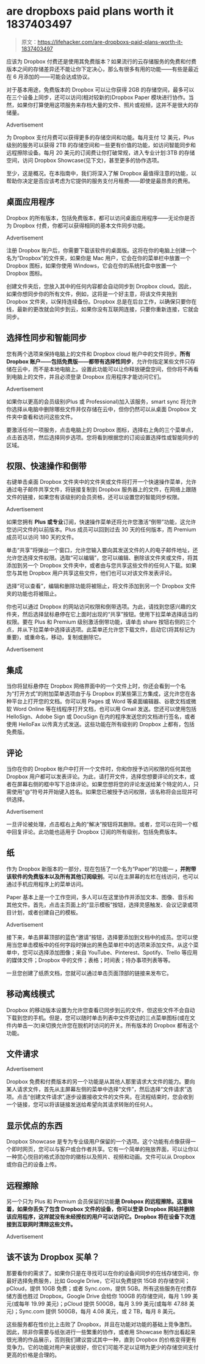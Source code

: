# are dropboxs paid plans worth it 1837403497

> 原文：<https://lifehacker.com/are-dropboxs-paid-plans-worth-it-1837403497>

应该为 Dropbox 付费还是使用其免费版本？如果流行的云存储服务的免费和付费版本之间的存储差异还不能让你下定决心，那么有很多有用的功能——有些是最近在 6 月添加的——可能会达成协议。

对于基本用途，免费版本的 Dropbox 可以让你获得 2GB 的存储空间，最多可以在三个设备上同步，还可以访问(相对较新的)Dropbox Paper 模块进行协作。当然，如果你打算使用这项服务来存档大量的文件、照片或视频，这并不是很大的存储量。

<label class="bxm4mm-13 juykRM">Advertisement</label>

为 Dropbox 支付月费可以获得更多的存储空间和功能。每月支付 12 美元，Plus 级别的服务可以获得 2TB 的存储空间和一些更有价值的功能，如访问智能同步和远程擦除设备。每月 20 美元的订阅费让你打破常规，进入专业计划:3TB 的存储空间，访问 Dropbox Showcase(见下文)，甚至更多的协作选项。

至少，这是概况。在本指南中，我们将深入了解 Dropbox 最值得注意的功能，以帮助你决定是否应该考虑为它提供的服务支付月租费——即使是最昂贵的费用。

## 桌面应用程序

Dropbox 的所有版本，包括免费版本，都可以访问桌面应用程序——无论你是否为 Dropbox 付费，你都可以获得相同的基本文件同步功能。

<label class="bxm4mm-13 juykRM">Advertisement</label>

注册 Dropbox 账户后，你需要下载该软件的桌面版。这将在你的电脑上创建一个名为“Dropbox”的文件夹，如果你是 Mac 用户，它会在你的菜单栏中放置一个 Dropbox 图标，如果你使用 Windows，它会在你的系统托盘中放置一个 Dropbox 图标。

创建文件夹后，您放入其中的任何内容都会自动同步到 Dropbox cloud。因此，如果你想同步你的所有文件，例如，这将是一个好主意，将该文件夹拖到 Dropbox 文件夹，以保持连续备份。Dropbox 总是在后台工作，以确保只要你在线，最新的更改就会同步到云，如果你没有互联网连接，只要你重新连接，它就会同步。

## 选择性同步和智能同步

您有两个选项来保持电脑上的文件和 Dropbox cloud 帐户中的文件同步。**所有 Dropbox 账户——包括免费版——都带有选择性同步**，允许你指定某些文件只存储在云中，而不是本地电脑上。设置此功能可以让你释放硬盘空间，但你将不再看到电脑上的文件，并且必须登录 Dropbox 应用程序才能访问它们。

<label class="bxm4mm-13 juykRM">Advertisement</label>

如果你以更高的会员级别(Plus 或 Professional)加入该服务，smart sync 将允许你选择从电脑中删除哪些文件并仅存储在云中，但你仍然可以从桌面 Dropbox 文件夹中查看和访问这些文件。

要激活任何一项服务，点击电脑上的 Dropbox 图标，选择右上角的三个菜单点，点击首选项，然后选择同步选项。您将看到根据您的订阅设置选择性或智能同步的区域。

## 权限、快速操作和倒带

右键单击桌面 Dropbox 文件夹中的文件夹或文件将打开一个快速操作菜单，允许通过电子邮件共享文件，将链接复制到 Dropbox 服务器上的文件，在网络上跟随文件的链接，如果您有该级别的会员资格，还可以设置您的智能同步权限。

<label class="bxm4mm-13 juykRM">Advertisement</label>

如果您拥有 **Plus 或专业**订阅，快速操作菜单还将允许您激活“倒带”功能，这允许您访问文件的以前版本。Plus 成员可以回到过去 30 天的任何版本，而 Premium 成员可以访问 180 天的文件。

单击“共享”将弹出一个窗口，允许您输入要向其发送文件的人的电子邮件地址，还允许您选择文件权限。选取“可以编辑”，您可以编辑、删除该文件夹或文件，将其添加到另一个 Dropbox 文件夹中，或者由与您共享这些文件的任何人下载。如果您与其他 Dropbox 用户共享这些文件，他们也可以对该文件发表评论。

选择“可以查看”，编辑和删除功能将被阻止，将文件添加到另一个 Dropbox 文件夹的功能也将被阻止。

你也可以通过 Dropbox 的网站访问权限和倒带选项。为此，请找到您感兴趣的文件夹，然后选择鼠标悬停在它上面时出现的“共享”按钮。使用下拉菜单选择适当的权限。要在 Plus 和 Premium 级别激活倒带功能，请单击 share 按钮右侧的三个点，并从下拉菜单中选择该选项。此菜单还允许您下载文件，启动它(将其标记为重要)，或重命名，移动，复制或删除它。

<label class="bxm4mm-13 juykRM">Advertisement</label>

## 集成

当你将鼠标悬停在 Dropbox 网络界面中的一个文件上时，你还会看到一个名为“打开方式”的附加菜单选项由于与 Dropbox 的某些第三方集成，这允许您在各种平台上打开您的文档。你可以用 Pages 或 Word 等桌面编辑器、谷歌文档或微软 Word Online 等在线程序打开文档，也可以用 Gmail 发送。您还可以使用包括 HelloSign、Adobe Sign 或 DocuSign 在内的程序发送您的文档进行签名，或者使用 HelloFax 以传真方式发送。这些功能在所有级别的 Dropbox 上都有，包括免费版。

## 评论

当你在你的 Dropbox 帐户中打开一个文件时，你和你授予访问权限的任何其他 Dropbox 用户都可以发表评论。为此，请打开文件，选择您想要评论的文本，或者在屏幕右侧的框中写下总体评论。如果您想将您的评论发送给某个特定的人，只需使用“@”符号并开始键入姓名。如果您已被授予访问权限，该名称将会出现并可供选择。

<label class="bxm4mm-13 juykRM">Advertisement</label>

一旦评论被处理，点击框右上角的“解决”按钮将其删除。或者，您可以在同一个框中回复评论。此功能也适用于 Dropbox 订阅的所有级别，包括免费版本。

## 纸

作为 Dropbox 新版本的一部分，现在包括了一个名为“Paper”的功能— **，并附带该软件的免费版本以及所有其他订阅级别**。可以在主屏幕的左栏在线访问，也可以通过手机应用程序上的菜单访问。

Paper 基本上是一个工作空间，多人可以在这里协作并添加文本、图像、音乐和其他文件。首先，点击主页面上的“显示模板”按钮，选择灵感触发、会议记录或项目计划，或者创建自己的模板。

<label class="bxm4mm-13 juykRM">Advertisement</label>

接下来，单击屏幕顶部的蓝色“邀请”按钮，选择要添加到文档中的成员。您可以使用当您单击模板中的任何字段时弹出的黑色菜单栏中的选项来添加文件。从这个菜单中，您可以选择添加图像；来自 YouTube、Pinterest、Spotify、Trello 等应用的媒体文件；Dropbox 中的文件；表格；时间表；待办事项列表等等。

一旦您创建了纸质文档，您就可以通过单击页面顶部的链接来发布它。

## 移动离线模式

Dropbox 的移动版本设置为允许您查看已同步到云的文件，但这些文件不会自动下载到您的手机。但是，您可以随时单击列表中文件旁边的三点菜单图标(或在文件内单击一次)来切换允许您在脱机时访问的开关。所有版本的 Dropbox 都有这个功能。

## 文件请求

<label class="bxm4mm-13 juykRM">Advertisement</label>

Dropbox 免费和付费版本的另一个功能是从其他人那里请求大文件的能力。要向某人请求文件，首先从主屏幕左侧的菜单中选择“文件”，然后选择“文件请求”选项。点击“创建文件请求”,逐步设置接收文件的文件夹。在流程结束时，您会收到一个链接，您可以将该链接发送给希望向其请求转账的任何人。

## 显示优点的东西

Dropbox Showcase 是专为专业级用户保留的一个选项。这个功能有点像获得一个即时网页，您可以与客户或合作者共享。它有一个简单的拖放界面，可以让你以一种赏心悦目的格式添加你的徽标以及照片、视频和动画。文件可以从 Dropbox 或你自己的设备上传。

## 远程擦除

另一个只为 Plus 和 Premium 会员保留的功能**是 Drobpox 的远程擦除。这意味着，如果你丢失了包含 Dropbox 文件的设备，你可以登录 Dropbox 网站并删除该应用程序，这样就没有未经授权的用户可以访问它。Dropbox 将在设备下次连接到互联网时清除这些文件。**

<label class="bxm4mm-13 juykRM">Advertisement</label>

## 该不该为 Dropbox 买单？

那要看你的需求了。如果你只是在寻找可以在你的设备间同步的在线存储空间，你最好选择免费服务，比如 Google Drive，它可以免费提供 15GB 的存储空间；pCloud，提供 10GB 免费；或者 Sync.com，提供 5GB。所有这些服务在付费存储方面也胜过 Dropbox。Google Drive 会给你 100GB 的存储空间，每月 1.99 美元(或每年 19.99 美元)；pCloud 提供 500GB，每月 3.99 美元(或每年 47.88 美元)；Sync.com 提供 500GB，每月 4.08 美元，或 2 TB，每月 8 美元。

这些服务都在性价比上击败了 Dropbox，并且在功能对功能的基础上竞争激烈。因此，除非你需要与纸张进行一些繁重的协作，或者用 Showcase 制作出看起来很光滑的作品展示，否则我们建议尝试其中一种，直到 Dropbox 的价格变得更有竞争力。它的功能对用户来说很好，但它们可能不足以证明为更少的存储空间支付更高的价格是合理的。